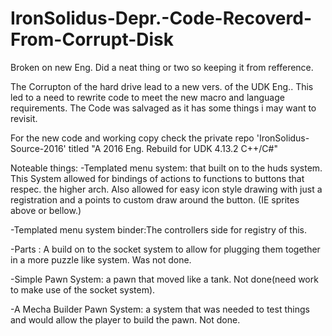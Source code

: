 # IronSolidus-Depr.-Code-Recoverd-From-Corrupt-Disk
Broken on new Eng. Did a neat thing or two so keeping it from refference.

The Corrupton of the hard drive lead to a new vers. of the UDK Eng.. This led to a need to rewrite code to meet the new macro and language requirements. The Code was salvaged as it has some things i may want to revisit.

For the new code and working copy check the private repo 'IronSolidus-Source-2016' titled "A 2016 Eng. Rebuild for UDK 4.13.2 C++/C#" 

Noteable things: 
-Templated menu system: that built on to the huds system. This System allowed for bindings of actions to functions to buttons that respec. the higher arch. Also allowed for easy icon style drawing with just a registration and a points to custom draw around the button. (IE sprites above or bellow.)

-Templated menu system binder:The controllers side for registry of this.

-Parts : A build on to the socket system to allow for plugging them together in a more puzzle like system. Was not done.

-Simple Pawn System: a pawn that moved like a tank. Not done(need work to make use of the socket system).

-A Mecha Builder Pawn System: a system that was needed to test things and would allow the player to build the pawn. Not done.
